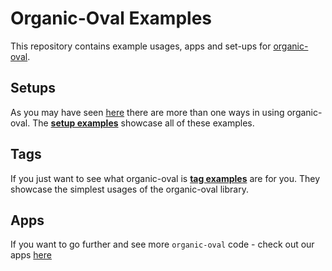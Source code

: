 # Organic-Oval Examples

This repository contains example usages, apps and set-ups for [organic-oval](https://github.com/camplight/organic-oval).

## Setups

As you may have seen [here](https://github.com/camplight/organic-oval) there are more than one ways in using organic-oval. The [**setup examples**](./setups) showcase all of these examples.

## Tags

If you just want to see what organic-oval is [**tag examples**](./tags) are for you. They showcase the simplest usages of the organic-oval library.

## Apps

If you want to go further and see more `organic-oval` code - check out our apps [here](./apps)
